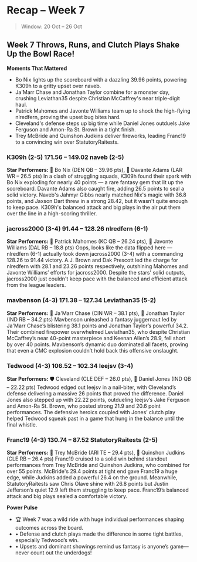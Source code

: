 # Recap – Week 7

> Window: 20 Oct – 26 Oct

## Week 7 Throws, Runs, and Clutch Plays Shake Up the Bowl Race!

**Moments That Mattered**
- Bo Nix lights up the scoreboard with a dazzling 39.96 points, powering K309h to a gritty upset over naveb.
- Ja'Marr Chase and Jonathan Taylor combine for a monster day, crushing Leviathan35 despite Christian McCaffrey's near triple-digit haul.
- Patrick Mahomes and Javonte Williams team up to shock the high-flying nlredfern, proving the upset bug bites hard.
- Cleveland's defense steps up big time while Daniel Jones outduels Jake Ferguson and Amon-Ra St. Brown in a tight finish.
- Trey McBride and Quinshon Judkins deliver fireworks, leading Franc19 to a convincing win over StatutoryRaitests.

### K309h (2-5) 171.56 – 149.02 naveb (2-5)
**Star Performers:** 🧠 Bo Nix (DEN QB – 39.96 pts), 🎯 Davante Adams (LAR WR – 26.5 pts)
In a clash of struggling squads, K309h found their spark with Bo Nix exploding for nearly 40 points — a rare fantasy gem that lit up the scoreboard. Davante Adams also caught fire, adding 26.5 points to seal a solid victory. Naveb's Jahmyr Gibbs nearly matched Nix's magic with 36.8 points, and Jaxson Dart threw in a strong 28.42, but it wasn't quite enough to keep pace. K309h's balanced attack and big plays in the air put them over the line in a high-scoring thriller.

### jacross2000 (3-4) 91.44 – 128.26 nlredfern (6-1)
**Star Performers:** 🧠 Patrick Mahomes (KC QB – 26.24 pts), 🏃 Javonte Williams (DAL RB – 18.8 pts)
Oops, looks like the data flipped here — nlredfern (6-1) actually took down jacross2000 (3-4) with a commanding 128.26 to 91.44 victory. A.J. Brown and Dak Prescott led the charge for nlredfern with 28.1 and 23.26 points respectively, outshining Mahomes and Javonte Williams’ efforts for jacross2000. Despite the stars' solid outputs, jacross2000 just couldn't keep pace with the balanced and efficient attack from the league leaders.

### mavbenson (4-3) 171.38 – 127.34 Leviathan35 (5-2)
**Star Performers:** 🎯 Ja'Marr Chase (CIN WR – 38.1 pts), 🏃 Jonathan Taylor (IND RB – 34.2 pts)
Mavbenson unleashed a fantasy juggernaut led by Ja'Marr Chase’s blistering 38.1 points and Jonathan Taylor’s powerful 34.2. Their combined firepower overwhelmed Leviathan35, who despite Christian McCaffrey’s near 40-point masterpiece and Keenan Allen’s 28.9, fell short by over 40 points. Mavbenson’s dynamic duo dominated all facets, proving that even a CMC explosion couldn’t hold back this offensive onslaught.

### Tedwood (4-3) 106.52 – 102.34 leejsv (3-4)
**Star Performers:** 🛡️ Cleveland (CLE DEF – 26.0 pts), 🧠 Daniel Jones (IND QB – 22.22 pts)
Tedwood edged out leejsv in a nail-biter, with Cleveland’s defense delivering a massive 26 points that proved the difference. Daniel Jones also stepped up with 22.22 points, outdueling leejsv’s Jake Ferguson and Amon-Ra St. Brown, who posted strong 21.9 and 20.6 point performances. The defensive heroics coupled with Jones’ clutch play helped Tedwood squeak past in a game that hung in the balance until the final whistle.

### Franc19 (4-3) 130.74 – 87.52 StatutoryRaitests (2-5)
**Star Performers:** 🧲 Trey McBride (ARI TE – 29.4 pts), 🏃 Quinshon Judkins (CLE RB – 26.4 pts)
Franc19 cruised to a solid win behind standout performances from Trey McBride and Quinshon Judkins, who combined for over 55 points. McBride's 29.4 points at tight end gave Franc19 a huge edge, while Judkins added a powerful 26.4 on the ground. Meanwhile, StatutoryRaitests saw Chris Olave shine with 26.8 points but Justin Jefferson’s quiet 12.9 left them struggling to keep pace. Franc19’s balanced attack and big plays sealed a comfortable victory.

**Power Pulse**
- 🏆 Week 7 was a wild ride with huge individual performances shaping outcomes across the board.
- • Defense and clutch plays made the difference in some tight battles, especially Tedwood’s win.
- • Upsets and dominant showings remind us fantasy is anyone’s game—never count out the underdogs!
